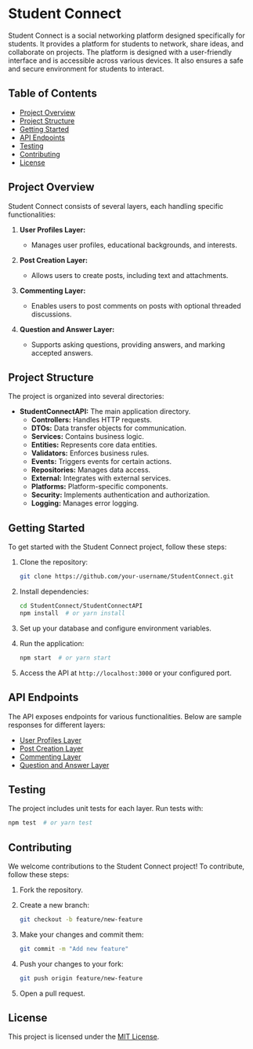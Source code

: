 
# Student Connect

Student Connect is a social networking platform designed specifically for students. It provides a platform for students to network, share ideas, and collaborate on projects. The platform is designed with a user-friendly interface and is accessible across various devices. It also ensures a safe and secure environment for students to interact.

## Table of Contents

- [Project Overview](#project-overview)
- [Project Structure](#project-structure)
- [Getting Started](#getting-started)
- [API Endpoints](#api-endpoints)
- [Testing](#testing)
- [Contributing](#contributing)
- [License](#license)

## Project Overview

Student Connect consists of several layers, each handling specific functionalities:

1. **User Profiles Layer:**
   - Manages user profiles, educational backgrounds, and interests.

2. **Post Creation Layer:**
   - Allows users to create posts, including text and attachments.

3. **Commenting Layer:**
   - Enables users to post comments on posts with optional threaded discussions.

4. **Question and Answer Layer:**
   - Supports asking questions, providing answers, and marking accepted answers.

## Project Structure

The project is organized into several directories:

- **StudentConnectAPI:** The main application directory.
  - **Controllers:** Handles HTTP requests.
  - **DTOs:** Data transfer objects for communication.
  - **Services:** Contains business logic.
  - **Entities:** Represents core data entities.
  - **Validators:** Enforces business rules.
  - **Events:** Triggers events for certain actions.
  - **Repositories:** Manages data access.
  - **External:** Integrates with external services.
  - **Platforms:** Platform-specific components.
  - **Security:** Implements authentication and authorization.
  - **Logging:** Manages error logging.

## Getting Started

To get started with the Student Connect project, follow these steps:

1. Clone the repository:

   ```bash
   git clone https://github.com/your-username/StudentConnect.git
   ```

2. Install dependencies:

   ```bash
   cd StudentConnect/StudentConnectAPI
   npm install  # or yarn install
   ```

3. Set up your database and configure environment variables.

4. Run the application:

   ```bash
   npm start  # or yarn start
   ```

5. Access the API at `http://localhost:3000` or your configured port.

## API Endpoints

The API exposes endpoints for various functionalities. Below are sample responses for different layers:

- [User Profiles Layer](#user-profiles-layer)
- [Post Creation Layer](#post-creation-layer)
- [Commenting Layer](#commenting-layer)
- [Question and Answer Layer](#question-and-answer-layer)

## Testing

The project includes unit tests for each layer. Run tests with:

```bash
npm test  # or yarn test
```

## Contributing

We welcome contributions to the Student Connect project! To contribute, follow these steps:

1. Fork the repository.

2. Create a new branch:

   ```bash
   git checkout -b feature/new-feature
   ```

3. Make your changes and commit them:

   ```bash
   git commit -m "Add new feature"
   ```

4. Push your changes to your fork:

   ```bash
   git push origin feature/new-feature
   ```

5. Open a pull request.

## License

This project is licensed under the [MIT License](LICENSE).



